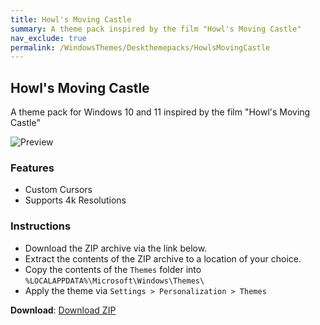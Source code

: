 ```yaml
---
title: Howl's Moving Castle
summary: A theme pack inspired by the film "Howl's Moving Castle"
nav_exclude: true
permalink: /WindowsThemes/Deskthemepacks/HowlsMovingCastle
---
```


## Howl's Moving Castle

A theme pack for Windows 10 and 11 inspired by the film "Howl's Moving Castle"

![Preview](https://gitlab.com/the-back-room/deskthemepacks/sfw/howls-moving-castle/-/raw/main/Extras/Preview.bmp)


### Features

- Custom Cursors
- Supports 4k Resolutions

### Instructions

- Download the ZIP archive via the link below.
- Extract the contents of the ZIP archive to a location of your choice.
- Copy the contents of the `Themes` folder into `%LOCALAPPDATA%\Microsoft\Windows\Themes\`
- Apply the theme via `Settings > Personalization > Themes`

**Download**: [Download ZIP](https://gitlab.com/the-back-room/deskthemepacks/sfw/howls-moving-castle/-/archive/main/howls-moving-castle-main.zip)